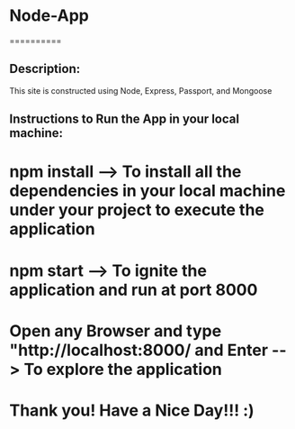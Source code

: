 # Node-App
==========

Description:
------------
  This site is constructed using Node, Express, Passport, and Mongoose

Instructions to Run the App in your local machine:
--------------------------------------------------
  # npm install   --> To install all the dependencies in your local machine under your project to execute the                      application
  # npm start     --> To ignite the application and run at port 8000 
  # Open any Browser and type "http://localhost:8000/ and Enter  --> To explore the application

# Thank you! Have a Nice Day!!! :) 

